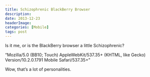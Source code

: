 ```yaml
---
title: Schizophrenic BlackBerry Browser
description: 
date: 2013-12-23
headerImage: 
categories: [Mobile]
tags: post
---
```


Is it me, or is the BlackBerry browser a little Schizophrenic?

“Mozilla/5.0 (BB10; Touch) AppleWebKit/537.35+ (KHTML, like Gecko) Version/10.2.0.1791 Mobile Safari/537.35+”

Wow, that’s a lot of personalities.